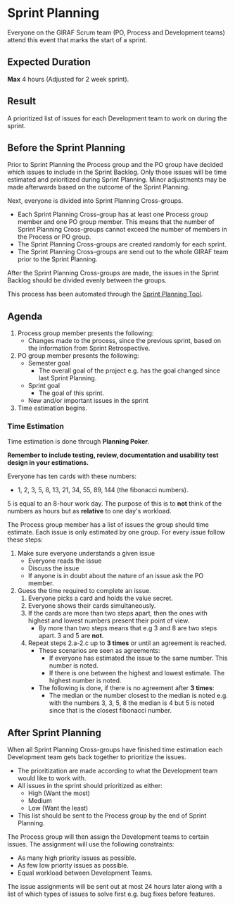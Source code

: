 # Sprint Planning

Everyone on the GIRAF Scrum team (PO, Process and Development teams) attend this
event that marks the start of a sprint.

## Expected Duration

**Max** 4 hours (Adjusted for 2 week sprint).

## Result 

A prioritized list of issues for each Development team to work on during the sprint.

## Before the Sprint Planning

Prior to Sprint Planning the Process group and the PO group have decided which
issues to include in the Sprint Backlog. Only those issues will be time estimated and
prioritized during Sprint Planning. Minor adjustments may be made afterwards
based on the outcome of the Sprint Planning.

Next, everyone is divided into Sprint Planning Cross-groups. 

- Each Sprint Planning Cross-group has at least one Process group member and one
  PO group member. This means that the number of Sprint Planning Cross-groups
  cannot exceed the number of members in the Process or PO group.
- The Sprint Planning Cross-groups are created randomly for each sprint.
- The Sprint Planning Cross-groups are send out to the whole GIRAF team prior to
  the Sprint Planning.

After the Sprint Planning Cross-groups are made, the issues in the Sprint Backlog
should be divided evenly between the groups.

This process has been automated through the [Sprint Planning Tool](../Tools/Process_Group/sprint_planning_tool.md).

## Agenda

1. Process group member presents the following:
    - Changes made to the process, since the previous sprint, based on the information
      from Sprint Retrospective. 
1. PO group member presents the following:
    - Semester goal
        - The overall goal of the project e.g. has the goal changed since last
          Sprint Planning.
    - Sprint goal
        - The goal of this sprint.
    - New and/or important issues in the sprint
1. Time estimation begins.                             

### Time Estimation

Time estimation is done through **Planning Poker**.

**Remember to include testing, review, documentation and usability test design
in your estimations.**

Everyone has ten cards with these numbers:
 
- 1, 2, 3, 5, 8, 13, 21, 34, 55, 89, 144 (the fibonacci numbers).

5 is equal to an 8-hour work day. The purpose of this is to **not** think of the
numbers as hours but as **relative** to one day's workload.

The Process group member has a list of issues the group should time estimate.
Each issue is only estimated by one group. For every issue follow these steps:

1. Make sure everyone understands a given issue
    - Everyone reads the issue
    - Discuss the issue
    - If anyone is in doubt about the nature of an issue ask the PO member.
1. Guess the time required to complete an issue.
    1. Everyone picks a card and holds the value secret.
    1. Everyone shows their cards simultaneously.
    1. If the cards are more than two steps apart, then the ones with highest and
       lowest numbers present their point of view.
        - By more than two steps means that e.g 3 and 8 are two steps apart. 3
          and 5 are **not**.
    1. Repeat steps 2.a-2.c up to **3 times** or until an agreement is reached.
        - These scenarios are seen as agreements:
            - If everyone has estimated the issue to the same number. This number
              is noted.
            - If there is one between the highest and lowest estimate. The highest
              number is noted.
        - The following is done, if there is no agreement after **3 times**:
            - The median or the number closest to the median is noted e.g. with
              the numbers 3, 3, 5, 8 the median is 4 but 5 is noted since that
              is the closest fibonacci number.   

## After Sprint Planning

When all Sprint Planning Cross-groups have finished time estimation each Development
team gets back together to prioritize the issues. 

- The prioritization are made according to what the Development team would like
  to work with.
- All issues in the sprint should prioritized as either:
    - High (Want the most)
    - Medium
    - Low (Want the least)
- This list should be sent to the Process group by the end of Sprint Planning.

The Process group will then assign the Development teams to certain issues. The
assignment will use the following constraints:

- As many high priority issues as possible.
- As few low priority issues as possible.
- Equal workload between Development Teams.

The issue assignments will be sent out at most 24 hours later along with
a list of which types of issues to solve first e.g. bug fixes before features.
